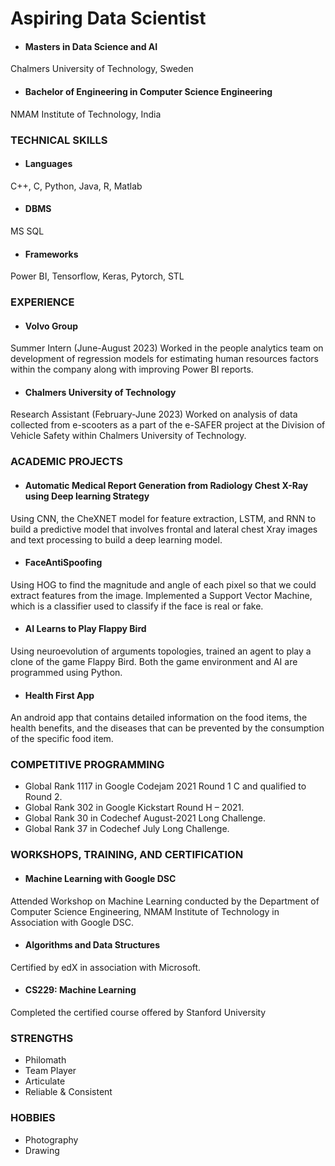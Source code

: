 # Aspiring Data Scientist

- #### Masters in Data Science and AI
Chalmers University of Technology, Sweden

- #### Bachelor of Engineering in Computer Science Engineering
NMAM Institute of Technology, India

### TECHNICAL SKILLS 
- #### Languages
C++, C, Python, Java, R, Matlab

- #### DBMS
MS SQL

- #### Frameworks
Power BI, Tensorflow, Keras, Pytorch, STL


### EXPERIENCE

- #### Volvo Group
Summer Intern (June-August 2023)
Worked in the people analytics team on development of regression models for estimating human resources factors within the company along with improving Power BI reports.

- #### Chalmers University of Technology
Research Assistant (February-June 2023)
Worked on analysis of data collected from e-scooters as a part of the e-SAFER project at the Division of Vehicle Safety within Chalmers University of Technology.

### ACADEMIC PROJECTS

- #### Automatic Medical Report Generation from Radiology Chest X-Ray using Deep learning Strategy
Using CNN, the CheXNET model for feature extraction, LSTM, and RNN to build a predictive model that involves frontal and lateral chest Xray images and text processing to build a deep learning model.

- #### FaceAntiSpoofing 
Using HOG to find the magnitude and angle of each pixel so that we could extract features from the image. Implemented a Support Vector Machine, which is a classifier used to classify if the face is real or fake.

- #### AI Learns to Play Flappy Bird 
Using neuroevolution of arguments topologies, trained an agent to play a clone of the game Flappy Bird. Both the game environment and AI are programmed using Python.

- #### Health First App
An android app that contains detailed information on the food items, the health benefits, and the diseases that can be prevented by the consumption of the specific food item.

### COMPETITIVE PROGRAMMING 

- Global Rank 1117 in Google Codejam 2021 Round 1 C and qualified to Round 2.
- Global Rank 302 in Google Kickstart Round H – 2021.
- Global Rank 30 in Codechef August-2021 Long Challenge.
- Global Rank 37 in Codechef July Long Challenge.

### WORKSHOPS, TRAINING, AND CERTIFICATION

- #### Machine Learning with Google DSC
Attended Workshop on Machine Learning conducted by the Department of Computer Science Engineering, NMAM Institute of Technology in Association with Google DSC.

- #### Algorithms and Data Structures 
Certified by edX in association with Microsoft.

- #### CS229: Machine Learning 
Completed the certified course offered by Stanford University


### STRENGTHS
- Philomath
- Team Player
- Articulate
- Reliable & Consistent

### HOBBIES
- Photography
- Drawing
